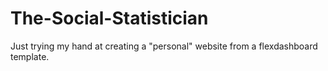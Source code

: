 # The-Social-Statistician
Just trying my hand at creating a "personal" website from a flexdashboard template.
